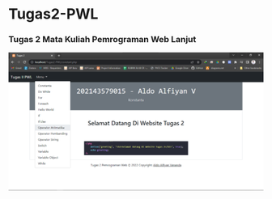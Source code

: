 # Tugas2-PWL
### Tugas 2 Mata Kuliah Pemrograman Web Lanjut
<img src="https://raw.githubusercontent.com/aldoalfiyanv/Tugas2-PWL/main/img/Tugas2.png" width="1000">

